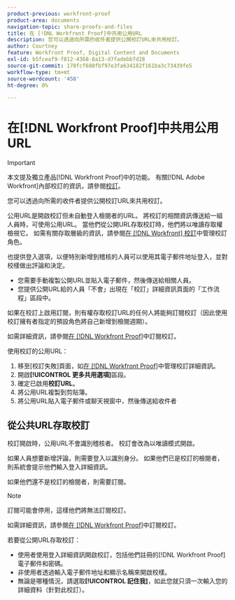 ```yaml
---
product-previous: workfront-proof
product-area: documents
navigation-topic: share-proofs-and-files
title: 在 [!DNL Workfront Proof]中共用公用URL
description: 您可以透過向所需的收件者提供公開校訂URL來共用校訂。
author: Courtney
feature: Workfront Proof, Digital Content and Documents
exl-id: b5fceaf9-f812-4368-8a13-d7fadebb7d28
source-git-commit: 178fcf680fbf97e3fa634182f161ba3c73439fe5
workflow-type: tm+mt
source-wordcount: '458'
ht-degree: 0%

---
```


# 在[!DNL Workfront Proof]中共用公用URL

>[!IMPORTANT]
>
>本文提及獨立產品[!DNL Workfront Proof]中的功能。 有關[!DNL Adobe Workfront]內部校訂的資訊，請參閱[校訂](../../../review-and-approve-work/proofing/proofing.md)。

您可以透過向所需的收件者提供公開校訂URL來共用校訂。

公用URL是開啟校訂但未自動登入檢閱者的URL。 將校訂的相關資訊傳送給一組人員時，可使用公用URL。 當他們從公開URL存取校訂時，他們將以唯讀存取權檢視它。 如需有關存取層級的資訊，請參閱[在 [!DNL Workfront] 校訂](../../../workfront-proof/wp-work-proofsfiles/share-proofs-and-files/manage-proof-roles.md)中管理校訂角色。

也提供登入選項，以便特別新增到稽核的人員可以使用其電子郵件地址登入，並對校樣做出評論和決定。

* 您需要手動複製公開URL並貼入電子郵件，然後傳送給相關人員。
* 您提供公開URL給的人員「不會」出現在「校訂」詳細資訊頁面的「工作流程」區段中。

如果在校訂上啟用訂閱，則有權存取校訂URL的任何人將能夠訂閱校訂（因此使用校訂擁有者指定的預設角色將自己新增到檢閱週期）。

如需詳細資訊，請參閱[在 [!DNL Workfront Proof]](../../../workfront-proof/wp-work-proofsfiles/share-proofs-and-files/subscribe-to-proof.md)中訂閱校訂。

使用校訂的公用URL：

1. 移至[校訂失敗]頁面，如[在 [!DNL Workfront Proof]](../../../workfront-proof/wp-work-proofsfiles/manage-your-work/manage-proof-details.md)中管理校訂詳細資訊。
1. 開啟&#x200B;**[!UICONTROL 更多共用選項]**&#x200B;區段。
1. 確定已啟用&#x200B;**校訂URL**。
1. 將公用URL複製到剪貼簿。
1. 將公用URL貼入電子郵件或聊天視窗中，然後傳送給收件者

## 從公共URL存取校訂

校訂開啟時，公用URL不會識別稽核者。 校訂會改為以唯讀模式開啟。

如果人員想要新增評論，則需要登入以識別身分。 如果他們已是校訂的檢閱者，則系統會提示他們輸入登入詳細資訊。

如果他們還不是校訂的檢閱者，則需要訂閱。

>[!NOTE]
>
>訂閱可能會停用，這樣他們將無法訂閱校訂。

如需詳細資訊，請參閱[在 [!DNL Workfront Proof]](../../../workfront-proof/wp-work-proofsfiles/share-proofs-and-files/subscribe-to-proof.md)中訂閱校訂。

若要從公開URL存取校訂：

* 使用者使用登入詳細資訊開啟校訂，包括他們註冊的[!DNL Workfront Proof]電子郵件和密碼。
* 非使用者透過輸入電子郵件地址和顯示名稱來開啟校樣。
* 無論是哪種情況，請選取&#x200B;**[!UICONTROL 記住我]**，如此您就只須一次輸入您的詳細資料（針對此校訂）。
